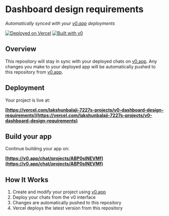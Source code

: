 # Dashboard design requirements

*Automatically synced with your [v0.app](https://v0.app) deployments*

[![Deployed on Vercel](https://img.shields.io/badge/Deployed%20on-Vercel-black?style=for-the-badge&logo=vercel)](https://vercel.com/lakshunbalaji-7227s-projects/v0-dashboard-design-requirements)
[![Built with v0](https://img.shields.io/badge/Built%20with-v0.app-black?style=for-the-badge)](https://v0.app/chat/projects/ABP0sINEVMf)

## Overview

This repository will stay in sync with your deployed chats on [v0.app](https://v0.app).
Any changes you make to your deployed app will be automatically pushed to this repository from [v0.app](https://v0.app).

## Deployment

Your project is live at:

**[https://vercel.com/lakshunbalaji-7227s-projects/v0-dashboard-design-requirements](https://vercel.com/lakshunbalaji-7227s-projects/v0-dashboard-design-requirements)**

## Build your app

Continue building your app on:

**[https://v0.app/chat/projects/ABP0sINEVMf](https://v0.app/chat/projects/ABP0sINEVMf)**

## How It Works

1. Create and modify your project using [v0.app](https://v0.app)
2. Deploy your chats from the v0 interface
3. Changes are automatically pushed to this repository
4. Vercel deploys the latest version from this repository